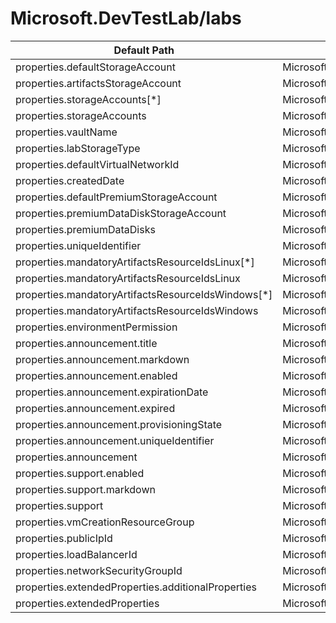 # Microsoft.DevTestLab/labs

| Default Path | Alias |
|---|---|
| properties.defaultStorageAccount | Microsoft.DevTestLab/labs/defaultStorageAccount |
| properties.artifactsStorageAccount | Microsoft.DevTestLab/labs/artifactsStorageAccount |
| properties.storageAccounts[*] | Microsoft.DevTestLab/labs/storageAccounts[*] |
| properties.storageAccounts | Microsoft.DevTestLab/labs/storageAccounts |
| properties.vaultName | Microsoft.DevTestLab/labs/vaultName |
| properties.labStorageType | Microsoft.DevTestLab/labs/labStorageType |
| properties.defaultVirtualNetworkId | Microsoft.DevTestLab/labs/defaultVirtualNetworkId |
| properties.createdDate | Microsoft.DevTestLab/labs/createdDate |
| properties.defaultPremiumStorageAccount | Microsoft.DevTestLab/labs/defaultPremiumStorageAccount |
| properties.premiumDataDiskStorageAccount | Microsoft.DevTestLab/labs/premiumDataDiskStorageAccount |
| properties.premiumDataDisks | Microsoft.DevTestLab/labs/premiumDataDisks |
| properties.uniqueIdentifier | Microsoft.DevTestLab/labs/uniqueIdentifier |
| properties.mandatoryArtifactsResourceIdsLinux[*] | Microsoft.DevTestLab/labs/mandatoryArtifactsResourceIdsLinux[*] |
| properties.mandatoryArtifactsResourceIdsLinux | Microsoft.DevTestLab/labs/mandatoryArtifactsResourceIdsLinux |
| properties.mandatoryArtifactsResourceIdsWindows[*] | Microsoft.DevTestLab/labs/mandatoryArtifactsResourceIdsWindows[*] |
| properties.mandatoryArtifactsResourceIdsWindows | Microsoft.DevTestLab/labs/mandatoryArtifactsResourceIdsWindows |
| properties.environmentPermission | Microsoft.DevTestLab/labs/environmentPermission |
| properties.announcement.title | Microsoft.DevTestLab/labs/announcement.title |
| properties.announcement.markdown | Microsoft.DevTestLab/labs/announcement.markdown |
| properties.announcement.enabled | Microsoft.DevTestLab/labs/announcement.enabled |
| properties.announcement.expirationDate | Microsoft.DevTestLab/labs/announcement.expirationDate |
| properties.announcement.expired | Microsoft.DevTestLab/labs/announcement.expired |
| properties.announcement.provisioningState | Microsoft.DevTestLab/labs/announcement.provisioningState |
| properties.announcement.uniqueIdentifier | Microsoft.DevTestLab/labs/announcement.uniqueIdentifier |
| properties.announcement | Microsoft.DevTestLab/labs/announcement |
| properties.support.enabled | Microsoft.DevTestLab/labs/support.enabled |
| properties.support.markdown | Microsoft.DevTestLab/labs/support.markdown |
| properties.support | Microsoft.DevTestLab/labs/support |
| properties.vmCreationResourceGroup | Microsoft.DevTestLab/labs/vmCreationResourceGroup |
| properties.publicIpId | Microsoft.DevTestLab/labs/publicIpId |
| properties.loadBalancerId | Microsoft.DevTestLab/labs/loadBalancerId |
| properties.networkSecurityGroupId | Microsoft.DevTestLab/labs/networkSecurityGroupId |
| properties.extendedProperties.additionalProperties | Microsoft.DevTestLab/labs/extendedProperties.additionalProperties |
| properties.extendedProperties | Microsoft.DevTestLab/labs/extendedProperties |

